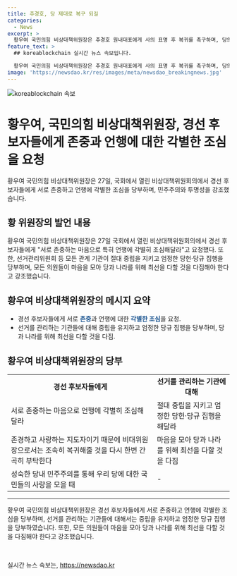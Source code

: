```yaml
---
title: 추경호, 당 제대로 복구 되길
categories:
  - News
excerpt: >
  황우여 국민의힘 비상대책위원장은 추경호 원내대표에게 사의 표명 후 복귀를 촉구하며, 당의 복구를 위해 의원들에게 당과 나라를 위해 최선을 다할 것을 다짐해야 한다고 당부했다. 또한 전당대회와 관련하여 중립과 공정한 결과를 위해 관계 기관에 엄정한 당헌·당규 집행을 촉구하고, 대표 경선 후보들에게 서로 존중하고 언행에 각별히 조심할 것을 요청했다.
feature_text: >
  ## koreablockchain 실시간 뉴스 속보입니다.

  황우여 국민의힘 비상대책위원장은 추경호 원내대표에게 사의 표명 후 복귀를 촉구하며, 당의 복구를 위해 의원들에게 당과 나라를 위해 최선을 다할 것을 다짐해야 한다고 당부했다. 또한 전당대회와 관련하여 중립과 공정한 결과를 위해 관계 기관에 엄정한 당헌·당규 집행을 촉구하고, 대표 경선 후보들에게 서로 존중하고 언행에 각별히 조심할 것을 요청했다.
image: 'https://newsdao.kr/res/images/meta/newsdao_breakingnews.jpg'
---
```


<p><img src="https://newsdao.kr/res/images/meta/newsdao_breakingnews.jpg" alt="koreablockchain 속보" /></p>

<h1>황우여, 국민의힘 비상대책위원장, 경선 후보자들에게 존중과 언행에 대한 각별한 조심을 요청</h1>

<p data-ke-size="size16">황우여 국민의힘 비상대책위원장은 27일, 국회에서 열린 비상대책위원회의에서 경선 후보자들에게 서로 존중하고 언행에 각별한 조심을 당부하며, 민주주의와 투명성을 강조했습니다.</p>

<h2 data-ke-size="size26">황 위원장의 발언 내용</h2>

<p data-ke-size="size16">황우여 국민의힘 비상대책위원장은 27일 국회에서 열린 비상대책위원회의에서 경선 후보자들에게 "서로 존중하는 마음으로 특히 언행에 각별히 조심해달라"고 요청했다. 또한, 선거관리위원회 등 모든 관계 기관이 절대 중립을 지키고 엄정한 당헌·당규 집행을 당부하며, 모든 의원들이 마음을 모아 당과 나라를 위해 최선을 다할 것을 다짐해야 한다고 강조했습니다.</p>

<h2 data-ke-size="size26">황우여 비상대책위원장의 메시지 요약</h2>

<ul>
    <li>경선 후보자들에게 서로 <b><span style="color: #1a5490;">존중</span></b>과 언행에 대한 <b><span style="color: #1a5490;">각별한 조심</span></b>을 요청.</li>
    <li>선거를 관리하는 기관들에 대해 중립을 유지하고 엄정한 당규 집행을 당부하며, 당과 나라를 위해 최선을 다할 것을 다짐.</li>
</ul>

<h2 data-ke-size="size26">황우여 비상대책위원장의 당부</h2>

<table>
    <tr>
        <td style="text-align: center; height: 17px;"><b>경선 후보자들에게</b></td>
        <td style="text-align: center; height: 17px;"><b>선거를 관리하는 기관에 대해</b></td>
    </tr>
    <tr>
        <td>서로 존중하는 마음으로 언행에 각별히 조심해달라</td>
        <td>절대 중립을 지키고 엄정한 당헌·당규 집행을 해달라</td>
    </tr>
    <tr>
        <td>존경하고 사랑하는 지도자이기 때문에 비대위원장으로서는 조속히 복귀해줄 것을 다시 한번 간곡히 부탁한다</td>
        <td>마음을 모아 당과 나라를 위해 최선을 다할 것을 다짐</td>
    </tr>
    <tr>
        <td>성숙한 당내 민주주의를 통해 우리 당에 대한 국민들의 사랑을 모을 때</td>
        <td>-</td>
    </tr>
</table>

<hr>

<p data-ke-size="size16">황우여 국민의힘 비상대책위원장은 경선 후보자들에게 서로 존중하고 언행에 각별한 조심을 당부하며, 선거를 관리하는 기관들에 대해서는 중립을 유지하고 엄정한 당규 집행을 당부하였습니다. 또한, 모든 의원들이 마음을 모아 당과 나라를 위해 최선을 다할 것을 다짐해야 한다고 강조했습니다.</p>

<p data-ke-size="size16">&nbsp;</p>
실시간 뉴스 속보는, <a href="https://newsdao.kr" rel="dofollow">https://newsdao.kr</a>


